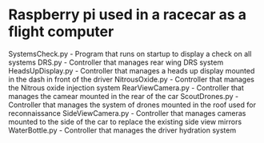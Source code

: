 # Raspberry pi used in a racecar as a flight computer
SystemsCheck.py - Program that runs on startup to display a check on all systems
DRS.py - Controller that manages rear wing DRS system
HeadsUpDisplay.py - Controller that manages a heads up display mounted in the dash in front of the driver
NitrousOxide.py - Controller that manages the Nitrous oxide injection system
RearViewCamera.py - Controller that manages the camear mounted in the rear of the car
ScoutDrones.py - Controller that manages the system of drones mounted in the roof used for reconnaissance
SideViewCamera.py - Controller that manages cameras mounted to the side of the car to replace the existing side view mirrors
WaterBottle.py - Controller that manages the driver hydration system

